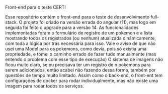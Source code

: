 Front-end para o teste CERTI

Esse repositório contém o front-end para o teste de desenvolvimento full-stack.
O projeto foi criado na versão errada do angular (11), mas logo em seguida foi feito o upgrade para a versão 14.
As funcionalidades implementadas foram o formulário de registro de um pokemon e a lista mostrando todos os registrados (ou nenhum) atualizada dinâmicamente, com toda a lógica por trás necessária para isso.
Vale o aviso de que não usei uma Model para os pokemons, como devia, pois só existia uma propriedade, e tomei o caminho errado de fazer tudo manualmente (mas entendo o problema com esse tipo de execução)
O sistema de imagens não ficou muito claro, se eu precisava ter um registro de n pokemons para serem adicionados, então acabei não fazendo dessa forma, também por questões de tempo muito limitado.
Assim como o back-end, o front-ent tem configurações de docker para rodar individualmente, mas não existe uma imagem para rodar todos os serviços.
